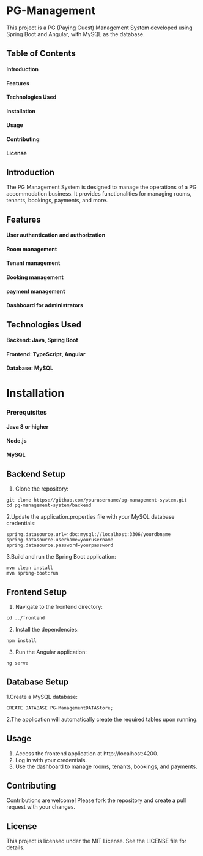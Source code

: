 
# PG-Management

This project is a PG (Paying Guest) Management System developed using Spring Boot and Angular, with MySQL as the database.

## Table of Contents
#### Introduction
#### Features
#### Technologies Used
#### Installation
#### Usage
#### Contributing
#### License

## Introduction
The PG Management System is designed to manage the operations of a PG accommodation business. It provides functionalities for managing rooms, tenants, bookings, payments, and more.
## Features
#### User authentication and authorization
#### Room management
#### Tenant management
#### Booking management
#### payment management
#### Dashboard for administrators

## Technologies Used
#### Backend: Java, Spring Boot 
#### Frontend: TypeScript, Angular
#### Database: MySQL

# Installation
### Prerequisites
#### Java 8 or higher
#### Node.js
#### MySQL
## Backend Setup
1. Clone the repository:

```
git clone https://github.com/yourusername/pg-management-system.git
cd pg-management-system/backend
```
2.Update the application.properties file with your MySQL database credentials:
```
spring.datasource.url=jdbc:mysql://localhost:3306/yourdbname
spring.datasource.username=yourusername
spring.datasource.password=yourpassword
```
3.Build and run the Spring Boot application:
```
mvn clean install
mvn spring-boot:run
```
## Frontend Setup
1. Navigate to the frontend directory:
```
cd ../frontend
```
2. Install the dependencies:
```
npm install
```
3. Run the Angular application:
```
ng serve
```
 ## Database Setup

1.Create a MySQL database:
```
CREATE DATABASE PG-ManagementDATAStore;
```
2.The application will automatically create the required tables upon running.

## Usage
1. Access the frontend application at http://localhost:4200.
2. Log in with your credentials.
3. Use the dashboard to manage rooms, tenants, bookings, and payments.
## Contributing
Contributions are welcome! Please fork the repository and create a pull request with your changes.
## License
This project is licensed under the MIT License. See the LICENSE file for details.







